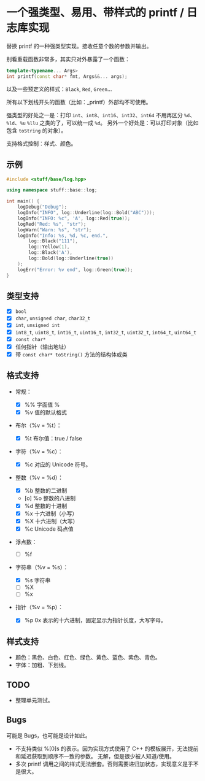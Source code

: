 # 一个强类型、易用、带样式的 printf / 日志库实现

替换 printf 的一种强类型实现。接收任意个数的参数并输出。

别看重载函数非常多，其实只对外暴露了一个函数：

```cpp
template<typename... Args>
int printf(const char* fmt, Args&&... args);
```

以及一些预定义的样式：`Black`, `Red`, `Green`...

所有以下划线开头的函数（比如：_printf）外部均不可使用。

强类型的好处之一是：打印 `int`、`int8`、`int16`、`int32`、`int64` 不用再区分 `%d`、`%ld`、`%u` `%llu` 之类的了，可以统一成 `%d`。
另外一个好处是：可以打印对象（比如包含 `toString` 的对象）。

支持格式控制：样式、颜色。

## 示例

```cpp
#include <stuff/base/log.hpp>

using namespace stuff::base::log;

int main() {
	logDebug("Debug");
	logInfo("INFO", log::Underline(log::Bold("ABC")));
	logInfo("INFO: %c", 'A', log::Red(true));
	logRed("Red: %s", "str");
	logWarn("Warn: %s", "str");
	logInfo("Info: %s, %d, %c, end.",
		log::Black("111"),
		log::Yellow(1),
		log::Black('A'),
		log::Bold(log::Underline(true))
	);
	logErr("Error: %v end", log::Green(true));
}
```

## 类型支持

- [X] `bool`
- [X] `char`, `unsigned char`, `char32_t`
- [X] `int`, `unsigned int`
- [X] `int8_t`, `uint8_t`, `int16_t`, `uint16_t`, `int32_t`, `uint32_t`, `int64_t`, `uint64_t`
- [X] `const char*`
- [X] 任何指针（输出地址）
- [X] 带 `const char* toString()` 方法的结构体或类

## 格式支持

- 常规：

  - [X] %% 字面值 %
  - [X] %v 值的默认格式

- 布尔（%v = %t）：

  - [X] %t 布尔值：true / false

- 字符（%v = %c）：

  - [X] %c 对应的 Unicode 符号。

- 整数（%v = %d）：

  - [X] %b 整数的二进制
  - [o] %o 整数的八进制
  - [X] %d 整数的十进制
  - [X] %x 十六进制（小写）
  - [X] %X 十六进制（大写）
  - [X] %c Unicode 码点值
  
- 浮点数：

  - [ ] %f

- 字符串（%v = %s）：

  - [X] %s 字符串
  - [ ] %X
  - [ ] %x

- 指针（%v = %p）：

  - [X] %p 0x 表示的十六进制，固定显示为指针长度，大写字母。

## 样式支持

- 颜色：黑色、白色、红色、绿色、黄色、蓝色、紫色、青色。
- 字体：加粗、下划线。

## TODO

- 整理单元测试。

## Bugs

可能是 Bugs，也可能是设计如此。

- 不支持类似 %[0]s 的表示。因为实现方式使用了 C++ 的模板展开，无法提前和延迟获取到顺序不一致的参数。
  无解，但是很少被人知道/使用。
- 多次 printf 调用之间的样式无法嵌套。否则需要递归加状态，实现意义是乎不是很大。
